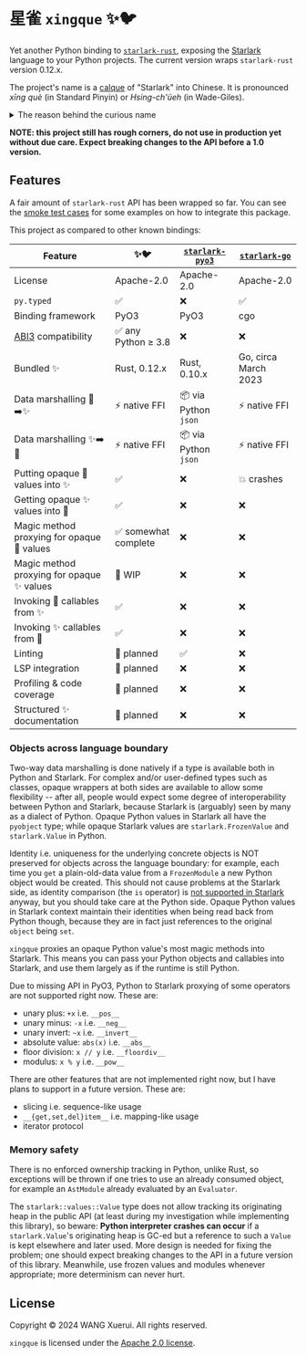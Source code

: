 # 星雀 `xingque` :sparkles::bird:

Yet another Python binding to [`starlark-rust`][starlark-rust], exposing the
[Starlark] language to your Python projects. The current version wraps
`starlark-rust` version 0.12.x.

The project's name is a [calque] of "Starlark" into Chinese. It is
pronounced *xīng què* (in Standard Pinyin) or *Hsing-ch'üeh* (in Wade-Giles).

<details>
<summary>The reason behind the curious name</summary>

I had to come up with another name for the project after discovering
[an identically named project][starlark-pyo3] after I first renamed the
project `starlark-pyo3` from `python-starlark-rs`, and that the probably
next-best alternative `pystarlark` was also taken long ago. Fortunately
though, the Chinese name is shorter to type, even shorter than "starlark"
itself...

</details>

[calque]: https://en.wikipedia.org/wiki/Calque
[starlark-go]: https://github.com/caketop/python-starlark-go
[starlark-pyo3]: https://github.com/inducer/starlark-pyo3
[starlark-rust]: https://github.com/facebook/starlark-rust
[Starlark]: https://github.com/bazelbuild/starlark

**NOTE: this project still has rough corners, do not use in production yet without due care. Expect breaking changes to the API before a 1.0 version.**

## Features

A fair amount of `starlark-rust` API has been wrapped so far. You can see the
[smoke test cases](./tests/test_smoke.py) for some examples on how to integrate
this package.

This project as compared to other known bindings:

|Feature|:sparkles::bird:|[`starlark-pyo3`][starlark-pyo3]|[`starlark-go`][starlark-go]|
|---|---|---|---|
|License|Apache-2.0|Apache-2.0|Apache-2.0|
|`py.typed`|:white_check_mark:|:x:|:white_check_mark:|
|Binding framework|PyO3|PyO3|cgo|
|[ABI3] compatibility|:white_check_mark: any Python &ge; 3.8|:x:|:x:|
|Bundled :sparkles:|Rust, 0.12.x|Rust, 0.10.x|Go, circa March 2023|
|Data marshalling :snake::arrow_right::sparkles:|:zap: native FFI|:package: via Python `json`|:zap: native FFI|
|Data marshalling :sparkles::arrow_right::snake:|:zap: native FFI|:package: via Python `json`|:zap: native FFI|
|Putting opaque :snake: values into :sparkles:|:white_check_mark:|:x:|:boom: crashes|
|Getting opaque :sparkles: values into :snake:|:white_check_mark:|:x:|:x:|
|Magic method proxying for opaque :snake: values|:white_check_mark: somewhat complete|:x:|:x:|
|Magic method proxying for opaque :sparkles: values|:wrench: WIP|:x:|:x:|
|Invoking :snake: callables from :sparkles:|:white_check_mark:|:x:|:x:|
|Invoking :sparkles: callables from :snake:|:white_check_mark:|:x:|:x:|
|Linting|:calendar: planned|:white_check_mark:|:x:|
|LSP integration|:calendar: planned|:x:|:x:|
|Profiling & code coverage|:calendar: planned|:x:|:x:|
|Structured :sparkles: documentation|:calendar: planned|:x:|:x:|

[ABI3]: https://docs.python.org/3/c-api/stable.html#stable-abi

### Objects across language boundary

Two-way data marshalling is done natively if a type is available both in Python
and Starlark. For complex and/or user-defined types such as classes, opaque
wrappers at both sides are available to allow some flexibility -- after all,
people would expect some degree of interoperability between Python and Starlark,
because Starlark is (arguably) seen by many as a dialect of Python.
Opaque Python values in Starlark all have the `pyobject` type; while opaque
Starlark values are `starlark.FrozenValue` and `starlark.Value` in Python.

Identity i.e. uniqueness for the underlying concrete objects is NOT preserved
for objects across the language boundary: for example, each time you `get` a
plain-old-data value from a `FrozenModule` a new Python object would be created.
This should not cause problems at the Starlark side, as identity comparison (the
`is` operator) is [not supported in Starlark][no-is-in-starlark] anyway, but you
should take care at the Python side. Opaque Python values in Starlark context
maintain their identities when being read back from Python though, because they
are in fact just references to the original `object` being `set`.

[no-is-in-starlark]: https://github.com/bazelbuild/starlark/blob/c8d88c388698b0ee49bc74737f56236af64da1b5/design.md#no-is-operator

`xingque` proxies an opaque Python value's most magic methods into Starlark.
This means you can pass your Python objects and callables into Starlark, and use
them largely as if the runtime is still Python.

Due to missing API in PyO3, Python to Starlark proxying of some operators are
not supported right now. These are:

* unary plus: `+x` i.e. `__pos__`
* unary minus: `-x` i.e. `__neg__`
* unary invert: `~x` i.e. `__invert__`
* absolute value: `abs(x)` i.e. `__abs__`
* floor division: `x // y` i.e. `__floordiv__`
* modulus: `x % y` i.e. `__pow__`

There are other features that are not implemented right now, but I have plans
to support in a future version. These are:

* slicing i.e. sequence-like usage
* `__{get,set,del}item__` i.e. mapping-like usage
* iterator protocol

### Memory safety

There is no enforced ownership tracking in Python, unlike Rust, so exceptions
will be thrown if one tries to use an already consumed object, for example an
`AstModule` already evaluated by an `Evaluator`.

The `starlark::values::Value` type does not allow tracking its originating heap
in the public API (at least during my investigation while implementing this
library), so beware: **Python interpreter crashes can occur** if a
`starlark.Value`'s originating heap is GC-ed but a reference to such a `Value`
is kept elsewhere and later used. More design is needed for fixing the problem;
one should expect breaking changes to the API in a future version of this library.
Meanwhile, use frozen values and modules whenever appropriate; more determinism
can never hurt.

## License

Copyright &copy; 2024 WANG Xuerui. All rights reserved.

`xingque` is licensed under the [Apache 2.0 license](./LICENSE.Apache-2.0).
